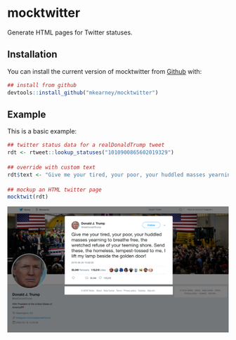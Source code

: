 
<!-- README.md is generated from README.Rmd. Please edit that file -->

# mocktwitter

Generate HTML pages for Twitter statuses.

## Installation

You can install the current version of mocktwitter from
[Github](https://github.com) with:

``` r
## install from github
devtools::install_github("mkearney/mocktwitter")
```

## Example

This is a basic example:

``` r
## twitter status data for a realDonaldTrump tweet
rdt <- rtweet::lookup_statuses("1010900865602019329")

## override with custom text
rdt$text <- "Give me your tired, your poor, your huddled masses yearning to breathe free, the wretched refuse of your teeming shore. Send these, the homeless, tempest-tossed to me, I lift my lamp beside the golden door!"

## mockup an HTML twitter page
mocktwit(rdt)
```

<p align="center">

<img src="tools/readme/ex.png" >

</p>
